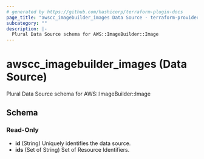 ```yaml
---
# generated by https://github.com/hashicorp/terraform-plugin-docs
page_title: "awscc_imagebuilder_images Data Source - terraform-provider-awscc"
subcategory: ""
description: |-
  Plural Data Source schema for AWS::ImageBuilder::Image
---
```


# awscc_imagebuilder_images (Data Source)

Plural Data Source schema for AWS::ImageBuilder::Image



<!-- schema generated by tfplugindocs -->
## Schema

### Read-Only

- **id** (String) Uniquely identifies the data source.
- **ids** (Set of String) Set of Resource Identifiers.


